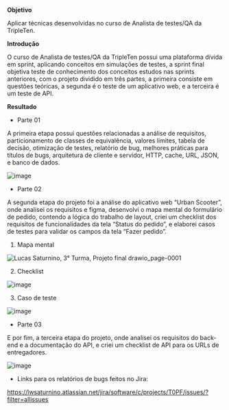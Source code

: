 **Objetivo**

Aplicar técnicas desenvolvidas no curso de Analista de testes/QA da TripleTen.

**Introdução**

O curso de Analista de testes/QA da TripleTen possui uma plataforma dívida em sprint, aplicando conceitos em simulações de testes, a sprint final objetiva teste de conhecimento dos conceitos estudos nas sprints anteriores, com o projeto dividido em três partes, a primeira consiste em questões teóricas, a segunda é o teste de um aplicativo web, e a terceira é um teste de API.

**Resultado**

- Parte 01

A primeira etapa possui questões relacionadas a análise de requisitos, particionamento de classes de equivalência, valores limites, tabela de decisão, otimização de testes, relatório de bug, melhores práticas para títulos de bugs, arquitetura de cliente e servidor, HTTP, cache, URL, JSON, e banco de dados.

![image](https://github.com/LucasSaturnino/-Tripleten-Sprint-Final/assets/149327395/87305bc0-7200-4f6f-8daa-fab1d3f0d574)

- Parte 02

A segunda etapa do projeto foi a análise do aplicativo web “Urban Scooter”, onde analisei os requisitos e figma, desenvolvi o mapa mental do formulário de pedido, contendo a lógica do trabalho de layout, criei um checklist dos requisitos de funcionalidades da tela “Status do pedido”, e elaborei casos de testes para validar os campos da tela “Fazer pedido”.

1. Mapa mental

![Lucas Saturnino, 3° Turma, Projeto final drawio_page-0001](https://github.com/LucasSaturnino/-Tripleten-Sprint-Final/assets/149327395/df7b862f-ee5d-462c-86fb-4a3d2e4edaef)


2. Checklist

![image](https://github.com/LucasSaturnino/-Tripleten-Sprint-Final/assets/149327395/1b486efb-5f5b-4304-a8a7-f914e1285d3f)

3. Caso de teste

![image](https://github.com/LucasSaturnino/-Tripleten-Sprint-Final/assets/149327395/1dc2befd-4b9e-4e2d-ba52-da1210012dc1)

- Parte 03

E por fim, a terceira etapa do projeto, onde analisei os requisitos do back-end e a documentação do API, e criei um checklist de API para os URLs de entregadores. 

![image](https://github.com/LucasSaturnino/-Tripleten-Sprint-Final/assets/149327395/a6b3385b-21a4-4d1f-a60a-7287bf180c83)

- Links para os relatórios de bugs feitos no Jira:
   
https://lwsaturnino.atlassian.net/jira/software/c/projects/T0PF/issues/?filter=allissues 

 
